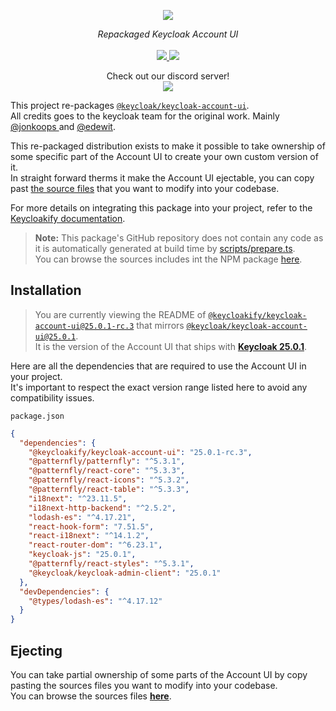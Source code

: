 <p align="center">
    <img src="https://github.com/user-attachments/assets/e31c4910-7205-441c-9a35-e134b806b3a8">  
</p>
<p align="center">
    <i>Repackaged Keycloak Account UI</i>
    <br>
    <br>
    <a href="https://github.com/keycloakify/keycloak-account-ui/actions">
      <img src="https://github.com/keycloakify/keycloak-account-ui/actions/workflows/ci.yaml/badge.svg?branch=main">
    </a>
    <a href="https://www.npmjs.com/package/@keycloakify/keycloak-account-ui/v/25.0.1-rc.3">
      <img src="https://img.shields.io/npm/dm/@keycloakify/keycloak-account-ui">
    </a>
    <p align="center">
      Check out our discord server!<br/>
      <a href="https://discord.gg/mJdYJSdcm4">
        <img src="https://dcbadge.limes.pink/api/server/kYFZG7fQmn"/>
      </a>
    </p>
</p>

This project re-packages [`@keycloak/keycloak-account-ui`](https://www.npmjs.com/package/@keycloak/keycloak-account-ui).  
All credits goes to the keycloak team for the original work. Mainly [@jonkoops
](https://github.com/jonkoops) and [@edewit](https://github.com/edewit).

This re-packaged distribution exists to make it possible to take ownership of
some specific part of the Account UI to create your own custom version of it.  
In straight forward therms it make the Account UI ejectable, you can copy
past [the source files](https://unpkg.com/browse/@keycloakify/keycloak-account-ui@25.0.1-rc.3/src/) that you want to modify into your codebase.

For more details on integrating this package into your project, refer to the [Keycloakify documentation](https://keycloakify.dev).

> **Note:** This package's GitHub repository does not contain any code as it is automatically generated at build time by [scripts/prepare.ts](/scripts/prepare.ts).  
> You can browse the sources includes int the NPM package [here](https://unpkg.com/browse/@keycloakify/keycloak-account-ui@25.0.1-rc.3/src/).

## Installation

> You are currently viewing the README of [`@keycloakify/keycloak-account-ui@25.0.1-rc.3`](https://www.npmjs.com/package/@keycloakify/keycloak-account-ui/v/25.0.1-rc.3) that
> mirrors [`@keycloak/keycloak-account-ui@25.0.1`](https://www.npmjs.com/package/@keycloak/keycloak-account-ui/v/25.0.1).  
> It is the version of the Account UI that ships with [**Keycloak 25.0.1**](https://github.com/keycloak/keycloak/tree/25.0.1/js/apps/account-ui).

Here are all the dependencies that are required to use the Account UI in your project.  
It's important to respect the exact version range listed here to avoid any compatibility issues.

`package.json`

```json
{
  "dependencies": {
    "@keycloakify/keycloak-account-ui": "25.0.1-rc.3",
    "@patternfly/patternfly": "^5.3.1",
    "@patternfly/react-core": "^5.3.3",
    "@patternfly/react-icons": "^5.3.2",
    "@patternfly/react-table": "^5.3.3",
    "i18next": "^23.11.5",
    "i18next-http-backend": "^2.5.2",
    "lodash-es": "^4.17.21",
    "react-hook-form": "7.51.5",
    "react-i18next": "^14.1.2",
    "react-router-dom": "^6.23.1",
    "keycloak-js": "25.0.1",
    "@patternfly/react-styles": "^5.3.1",
    "@keycloak/keycloak-admin-client": "25.0.1"
  },
  "devDependencies": {
    "@types/lodash-es": "^4.17.12"
  }
}
```

## Ejecting

You can take partial ownership of some parts of the Account UI by copy pasting the sources files you want to modify into your codebase.  
You can browse the sources files **[here](https://unpkg.com/browse/@keycloakify/keycloak-account-ui@25.0.1-rc.3/src/)**.
